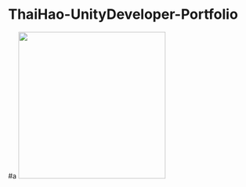 # ThaiHao-UnityDeveloper-Portfolio
#a
<img  src = "https://github.com/lseanl03/ThaiHao-UnityDeveloper-Portfolio/issues/2#issue-3134775087" width="300" height = "300">
